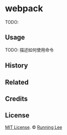 # webpack

TODO:

## Usage

TODO: 描述如何使用命令


## History



## Related



## Credits



## License

[MIT License](https://opensource.org/licenses/mit-license.html). ©  [Running Lee](mailto:lihui870920@gmail.com)